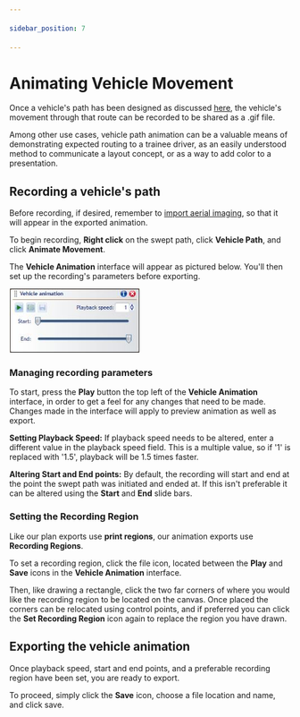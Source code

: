 ```yaml
---

sidebar_position: 7

---
```

# Animating Vehicle Movement

Once a vehicle's path has been designed as discussed [here](./preparing-swept-path-analysis.md), the vehicle's movement through that route can be recorded to be shared as a .gif file.

Among other use cases, vehicle path animation can be a valuable means of demonstrating expected routing to a trainee driver, as an easily understood method to communicate a layout concept, or as a way to add color to a presentation.

## Recording a vehicle's path

Before recording, if desired, remember to [import aerial imaging](/rapidpath/integrated-mapping/accessing-integrated-mapping.md), so that it will appear in the exported animation.

To begin recording, ****Right click**** on the swept path, click **Vehicle Path**, and click **Animate Movement**.

The **Vehicle Animation** interface will appear as pictured below. You'll then set up the recording's parameters before exporting.

![vehicle animation](./images/vehicle-animation.jpg)

### Managing recording parameters

To start, press the **Play** button the top left of the **Vehicle Animation** interface, in order to get a feel for any changes that need to be made. Changes made in the interface will apply to preview animation as well as export.

**Setting Playback Speed:** If playback speed needs to be altered, enter a different value in the playback speed field. This is a multiple value, so if '1' is replaced with '1.5', playback will be 1.5 times faster.

**Altering Start and End points:** By default, the recording will start and end at the point the swept path was initiated and ended at. If this isn't preferable it can be altered using the **Start** and **End** slide bars.

### Setting the Recording Region

Like our plan exports use **print regions**, our animation exports use **Recording Regions**.

To set a recording region, click the file icon, located between the **Play** and **Save** icons in the **Vehicle Animation** interface.

Then, like drawing a rectangle, click the two far corners of where you would like the recording region to be located on the canvas.
Once placed the corners can be relocated using control points, and if preferred you can click the **Set Recording Region** icon again to replace the region you have drawn.

## Exporting the vehicle animation

Once playback speed, start and end points, and a preferable recording region have been set, you are ready to export.

To proceed, simply click the **Save** icon, choose a file location and name, and click save.
